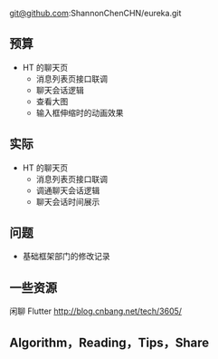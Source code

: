 
git@github.com:ShannonChenCHN/eureka.git


## 预算


- HT 的聊天页 
  - 消息列表页接口联调
  - 聊天会话逻辑
  - 查看大图
  - 输入框伸缩时的动画效果




## 实际

- HT 的聊天页 
  - 消息列表页接口联调
  - 调通聊天会话逻辑
  - 聊天会话时间展示


## 问题

- 基础框架部门的修改记录


## 一些资源

闲聊 Flutter http://blog.cnbang.net/tech/3605/

## Algorithm，Reading，Tips，Share